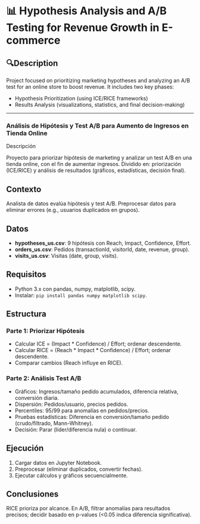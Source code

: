 # 📊 Hypothesis Analysis and A/B Testing for Revenue Growth in E-commerce

## 🔍Description  
Project focused on prioritizing marketing hypotheses and analyzing an A/B test for an online store to boost revenue. It includes two key phases:  

- Hypothesis Prioritization (using ICE/RICE frameworks)  
- Results Analysis (visualizations, statistics, and final decision-making)

---

### Análisis de Hipótesis y Test A/B para Aumento de Ingresos en Tienda Online

Descripción

Proyecto para priorizar hipótesis de marketing y analizar un test A/B en una tienda online, con el fin de aumentar ingresos. Dividido en: priorización (ICE/RICE) y análisis de resultados (gráficos, estadísticas, decisión final).

## Contexto

Analista de datos evalúa hipótesis y test A/B. Preprocesar datos para eliminar errores (e.g., usuarios duplicados en grupos).

## Datos

- **hypotheses_us.csv**: 9 hipótesis con Reach, Impact, Confidence, Effort.
- **orders_us.csv**: Pedidos (transactionId, visitorId, date, revenue, group).
- **visits_us.csv**: Visitas (date, group, visits).

## Requisitos

- Python 3.x con pandas, numpy, matplotlib, scipy.
- Instalar: `pip install pandas numpy matplotlib scipy`.

## Estructura

### Parte 1: Priorizar Hipótesis
- Calcular ICE = (Impact * Confidence) / Effort; ordenar descendente.
- Calcular RICE = (Reach * Impact * Confidence) / Effort; ordenar descendente.
- Comparar cambios (Reach influye en RICE).

### Parte 2: Análisis Test A/B
- Gráficos: Ingresos/tamaño pedido acumulados, diferencia relativa, conversión diaria.
- Dispersión: Pedidos/usuario, precios pedidos.
- Percentiles: 95/99 para anomalías en pedidos/precios.
- Pruebas estadísticas: Diferencia en conversión/tamaño pedido (crudo/filtrado, Mann-Whitney).
- Decisión: Parar (líder/diferencia nula) o continuar.

## Ejecución

1. Cargar datos en Jupyter Notebook.
2. Preprocesar (eliminar duplicados, convertir fechas).
3. Ejecutar cálculos y gráficos secuencialmente.

## Conclusiones

RICE prioriza por alcance. En A/B, filtrar anomalías para resultados precisos; decidir basado en p-values (<0.05 indica diferencia significativa).

